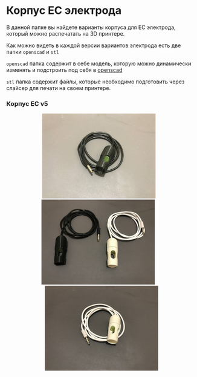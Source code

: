 # Корпус ЕС электрода

В данной папке вы найдете варианты корпуса для ЕС электрода, который можно распечатать на 3D принтере.

Как можно видеть в каждой версии вариантов электрода есть две папки `openscad` и `stl`

`openscad` папка содержит в себе модель, которую можно динамически изменять и подстроить под себя в [openscad](https://openscad.org/downloads.html)

`stl` папка содержит файлы, которые необходимо подготовить через слайсер для печати на своем принтере.

### Корпус EC v5

<div align="center">
<a href="v5/img/ec_2.jpg"><img src="v5/img/ec_2.jpg" width="300"></a>&emsp; <a href="v5/img/ec_1.jpg"><img src="v5/img/ec_1.jpg" width="300"></a> &emsp; <a href="v5/img/ec_3.jpg"><img src="v5/img/ec_3.jpg" width="300"></a>
</div>
